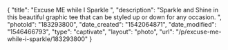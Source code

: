 {
    "title": "Excuse ME while I Sparkle ",
    "description": "Sparkle and Shine in this beautiful graphic tee that can be styled up or down for any occasion. ",
    "photoId": "183293800",
    "date_created": "1542064871",
    "date_modified": "1546466793",
    "type": "captivate",
    "layout": "photo",
    "url": "\/p\/excuse-me-while-i-sparkle\/183293800"
}
